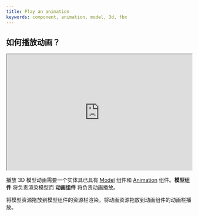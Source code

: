 ```yaml
---
title: Play an animation
keywords: component, animation, model, 3d, fbx
---
```


## 如何播放动画？

<iframe src="https://www.youtube.com/embed/2MAxwOYLnh0?list=PL0KdXFF26E4Bpjx5R3B8LH6blmU-h3JLV?controls=2&showinfo=0" width="560" height="315" allowFullScreen style="max-width:100%"></iframe>

播放 3D 模型动画需要一个实体具已具有 <a href="http://developer.playcanvas.com/en/user-manual/packs/components/model/" target="_blank">Model</a> 组件和 <a href="http://developer.playcanvas.com/en/user-manual/packs/components/animation/" target="_blank">Animation</a> 组件。**模型组件** 将负责渲染模型而 **动画组件** 将负责动画播放。

将模型资源拖放到模型组件的资源栏渲染。将动画资源拖放到动画组件的动画栏播放。

